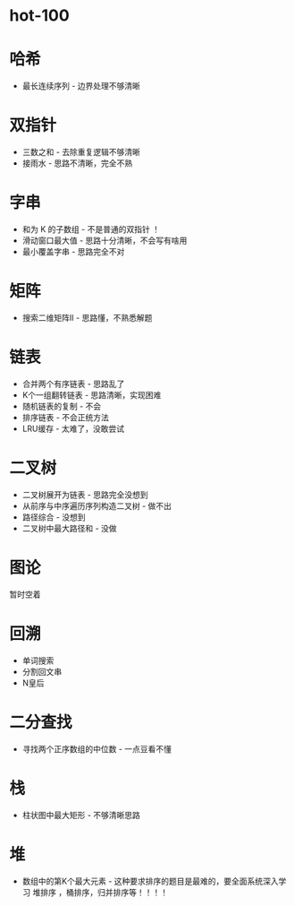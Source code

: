 # hot-100
# 哈希
- 最长连续序列 - 边界处理不够清晰

# 双指针
- 三数之和 - 去除重复逻辑不够清晰
- 接雨水 - 思路不清晰，完全不熟

# 字串
- 和为 K 的子数组 - 不是普通的双指针 ！
- 滑动窗口最大值 - 思路十分清晰，不会写有啥用
- 最小覆盖字串 - 思路完全不对

# 矩阵
- 搜索二维矩阵Ⅱ - 思路懂，不熟悉解题

# 链表 
- 合并两个有序链表 - 思路乱了
- K个一组翻转链表 - 思路清晰，实现困难
- 随机链表的复制 - 不会
- 排序链表 - 不会正统方法
- LRU缓存 - 太难了，没敢尝试

# 二叉树
- 二叉树展开为链表 - 思路完全没想到
- 从前序与中序遍历序列构造二叉树 - 做不出
- 路径综合 - 没想到
- 二叉树中最大路径和 - 没做

# 图论
暂时空着

# 回溯
- 单词搜索
- 分割回文串
- N皇后

# 二分查找
- 寻找两个正序数组的中位数 - 一点豆看不懂

# 栈
- 柱状图中最大矩形 - 不够清晰思路

# 堆
- 数组中的第K个最大元素 - 这种要求排序的题目是最难的，要全面系统深入学习 堆排序 ，桶排序，归并排序等！！！！

# 
